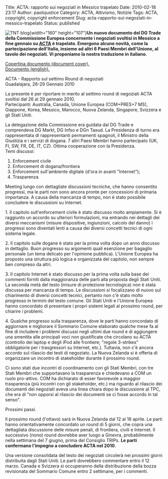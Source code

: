 Title: ACTA: rapporto sui negoziati in Messico trapelato
Date: 2010-02-18 23:17
Author: paolojustice
Category: ACTA, Attivismo, Notizie
Tags: ACTA, copyright, copyright enforcement
Slug: acta-rapporto-sui-negoziati-in-messico-trapelato
Status: published

![TNT blog](http://blog.tntvillage.scambioetico.org/wp-content/uploads/2010/01/noalacta.jpg){width="160" height="107"}**Un nuovo documento del DG Trade della Commissione Europea concernente i negoziati svoltisi in Messico a fine gennaio su [ACTA](http://blog.tntvillage.scambioetico.org/?cat=272) è trapelato. Emergono alcune novità, come la partecipazione dell'Italia, insieme ad altri 6 Paesi Membri dell'Unione, al tavolo dei negoziati. Vi proponiamo la nostra traduzione in italiano.**  
  
  
**<!--more-->**

[Copertina documento (document cover).](http://www.pcinpact.com/media/cover_note-EP-documents-11-02.doc)  
[Documento (english).](http://www.pcinpact.com/media/Report_7th-round-TPC.doc)

ACTA - Rapporto sul settimo Round di negoziati  
Guadalajara, 26-29 Gennaio 2010

La presente è per riportare in merito al settimo round di negoziati ACTA svoltisi dal 26 al 29 gennaio 2010.  
Partecipanti: Australia, Canada, Unione Europea (COM+PRES+7 MS), Giappone, Korea, Messico, Marocco, Nuova Zelanda, Singapore, Svizzera e gli Stati Uniti.

La delegazione della Commissione era guidata dal DG Trade e comprendeva DG Markt, DG Infso e DGn Taxud. La Presidenza di turno era rappresentata di rappresentanti permamenti spagnoli, il Ministro della Giustizia e i servizi di dogana. 7 altri Paesi Membri hanno partecipato (UK, FI, SW, FR, DE, IT, CZ). Ottima cooperazione con la Presidenza.  
Temi discussi:  
1. Enforcement civile  
2. Enforcement di dogana/frontiera  
3. Enforcement sull'ambiente digitale (d'ora in avanti "Internet");  
4. Trasparenza

Meeting lungo con dettagliate discussioni tecniche, che hanno consentito progressi, ma le parti non sono ancora pronte per concessioni di primaria importanza. A causa della mancanza di tempo, non è stato possibile concludere le discussioni su Internet.

1\. Il capitolo sull'enforcement civile è stato discusso molto ampiamente. Si è raggiunto un accordo su ulteriori formulazioni, ma entrando nei dettagli dei diversi meccanismi (misure dispositive, ingiunzioni, calcolo del danno) i progressi sono diventati lenti a causa dei diversi concetti tecnici di ogni sistema legale.

2\. Il capitolo sulle dogane è stato per la prima volta dopo un anno discusso in dettaglio. Buon progresso su argomenti quali esenzione per bagaglio personale (un tema delicato per l'opinione pubblica). L'Unione Europea ha proposto una struttura più logica e organizzata del capitolo, non sempre ben compreso da altri.

3\. Il capitolo Internet è stato discusso per la prima volta sulla base dei commenti forniti dalla maggioranza delle parti alla proposta degli Stati Uniti. La seconda metà del testo (misure di protezione tecnologica) non è stata discussa per mancanza di tempo. Le discussioni si focalizzano di nuovo sul chiarimento di diversi concetti tecnici, pertanto non c'è stato molto progresso in termini del testo comune. Gli Stati Uniti e l'Unione Europea hanno concordato di presentare i propri sistemi legali al prossimo round, per chiarire i problemi.

4\. Qualche progresso sulla trasparenza, dove le parti hanno concordato di aggiornare e migliorare il Sommario Comune elaborato qualche mese fa al fine di includere i problemi discussi negli ultimi due round e di aggiungere una smentita alle principali voci non giustificate che circolano su ACTA (controllo dei laptop e degli iPod alle frontiere; "regole 3-strikes" obbligatorie per i trasgressori su Internet, etc.). Tuttavia, non c'è ancora accordo sul rilascio dei testi di negoziato. La Nuova Zelanda si è offerta di organizzare un incontro di stakeholder durante il prossimo round.

Ci sono stati due incontri di coordinamento con gli Stati Membri, con tre Stati Membri che supportavano la trasparenza e chiedevano a COM un ruolo pro-attivo. COM ha dichiarato di esser favorevole a maggior trasparenza (più incontri con gli stakeholder, etc.) ma riguardo al rilascio dei documenti dei negoziati aveva una linea chiara dopo le discussione al TPC, che era di "non opporsi al rilascio dei documenti se ci fosse accordo in tal senso".

Prossimi passi.

Il prossimo round (l'ottavo) sarà in Nuova Zelanda dal 12 al 16 aprile. Le parti hanno orientativamente concordato un round di 5 giorni, che copra una dettagliata discussione delle misure penali, di frontiera, civili e Internet. Il successivo (nono) round dovrebbe aver luogo a Ginevra, probabilmente nella settimana del 7 giugno, prima del Consiglio TRIPs. **Le parti confermano l'impegno a concludere ACTA nel 2010**.

Una versione consolidata del testo dei negoziati circolerà nei prossimi giorni distribuita dagli Stati Uniti. Le parti dovrebbero commentare entro il 12 marzo. Canada e Svizzera si occuperanno della distribuzione della bozza revisionata del Sommario Comune entro 2 settimane, per i commenti.
